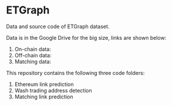 # ETGraph
Data and source code of ETGraph dataset.

Data is in the Google Drive for the big size, links are shown below:
1. On-chain data: 
2. Off-chain data: 
3. Matching data: 

This repository contains the following three code folders:
1. Ethereum link prediction
2. Wash trading address detection
3. Matching link prediction
